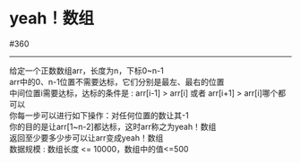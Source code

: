 # yeah！数组

#360

---

给定一个正数数组arr，长度为n，下标0~n-1  
arr中的0、n-1位置不需要达标，它们分别是最左、最右的位置  
中间位置i需要达标，达标的条件是 : arr[i-1] > arr[i] 或者 arr[i+1] > arr[i]哪个都可以  
你每一步可以进行如下操作：对任何位置的数让其-1  
你的目的是让arr[1~n-2]都达标，这时arr称之为yeah！数组  
返回至少要多少步可以让arr变成yeah！数组  
数据规模 : 数组长度 <= 10000，数组中的值<=500
